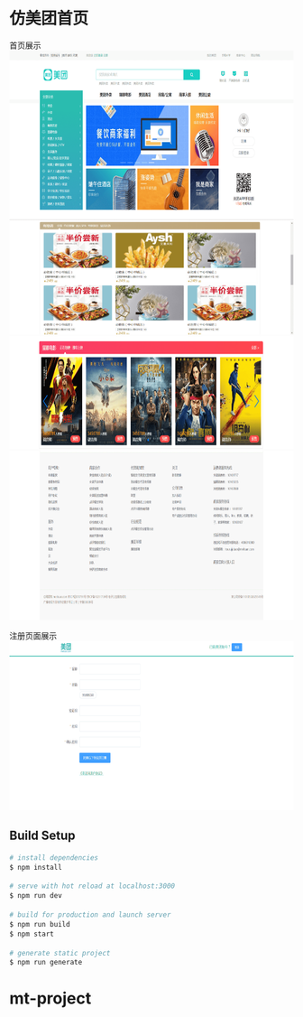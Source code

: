 仿美团首页
===
首页展示
<br>
<img  width="900" height="300" src="https://raw.githubusercontent.com/pengkunbin/mt-project/master/gitimg/header.png"><br>
<img  width="900" height="200" src="https://raw.githubusercontent.com/pengkunbin/mt-project/master/gitimg/index1.png"><br>
<img  width="900" height="200" src="https://raw.githubusercontent.com/pengkunbin/mt-project/master/gitimg/index2.png"><br>
<img  width="900" height="300" src="https://raw.githubusercontent.com/pengkunbin/mt-project/master/gitimg/footer.png"><br>

注册页面展示<br>
<img  width="900" height="300" src="https://raw.githubusercontent.com/pengkunbin/mt-project/master/gitimg/register.png"><br>


## Build Setup

``` bash
# install dependencies
$ npm install

# serve with hot reload at localhost:3000
$ npm run dev

# build for production and launch server
$ npm run build
$ npm start

# generate static project
$ npm run generate
```

# mt-project
